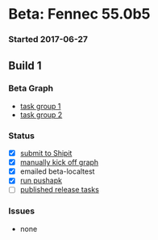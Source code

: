 # Beta: Fennec 55.0b5

### Started 2017-06-27

## Build 1

### Beta Graph
- [task group 1](https://tools.taskcluster.net/push-inspector/#/xGcbmWJsTdyDBHYfhbz6Ug)
- [task group 2](https://tools.taskcluster.net/push-inspector/#/iB1igwVmSTW7i4wCk9eV3g)

### Status
- [x] [submit to Shipit](https://wiki.mozilla.org/Release:Release_Automation_on_Mercurial:Starting_a_Release#Submit_to_Ship_It)
- [x] [manually kick off graph](https://github.com/mozilla/releasewarrior/blob/master/how-tos/fennec-temp-relpro.md#start-off-the-fennec-graph)
- [x] emailed beta-localtest
- [x] [run pushapk](https://github.com/mozilla/releasewarrior/blob/master/how-tos/fennec-temp-relpro.md#run-pushapk-manually)
- [ ] [published release tasks](https://wiki.mozilla.org/Release:Release_Automation_on_Mercurial:Updates_through_Shipping#Post-release_tasks)

### Issues
- none


